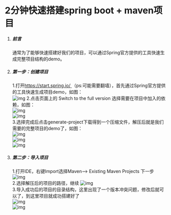 # 2分钟快速搭建spring boot + maven项目

1. ##### 前言
   通常为了能够快速搭建好我们的项目，可以通过Spring官方提供的工具快速生成完整项目结构的demo。
2. ##### 第一步：创建项目
   1.打开[https://start.spring.io/ ](https://start.spring.io/)（ps:可能需要翻墙），首先通过Spring官方提供的工具快速生成项目demo，如图：   
   ![img](https://qingpeng911.github.io/amWiki/images/article/1.png)
   2.点击页面上的 Switch to the full version 选择需要在项目中加入的依赖，如图：    
   ![img](https://qingpeng911.github.io/amWiki/images/article/2.png)    
   ![img](https://qingpeng911.github.io/amWiki/images/article/3.png)    
   3.选择完成后点击generate-project下载得到一个压缩文件，解压后就是我们需要的完整项目的demo了，如图：    
   ![img](https://qingpeng911.github.io/amWiki/images/article/4.png)    
   ![img](https://qingpeng911.github.io/amWiki/images/article/5.png)  
   ![img](https://qingpeng911.github.io/amWiki/images/article/6.png)  
3. ##### 第二步：导入项目
   1.打开IDE，右键Import选择Maven--> Existing Maven Projects 下一步    
   ![img](https://qingpeng911.github.io/amWiki/images/article/7.png)  
   2.选择解压后的项目的路径，继续
   ![img](https://qingpeng911.github.io/amWiki/images/article/8.png)    
   3.导入成功后的项目的目录结构，这里出现了一个版本冲突问题，修改后就可以了，到这里项目就成功搭建好了    
   ![img](https://qingpeng911.github.io/amWiki/images/article/9.png)    
   ![img](https://qingpeng911.github.io/amWiki/images/article/10.png)
